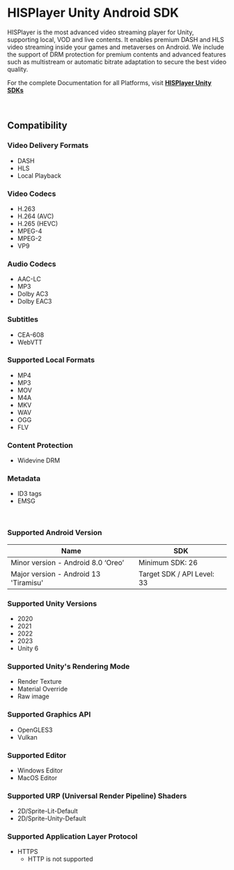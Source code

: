 # HISPlayer Unity Android SDK

HISPlayer is the most advanced video streaming player for Unity, supporting local, VOD and live contents. It enables premium DASH and HLS video streaming inside your games and metaverses on Android. We include the support of DRM protection for premium contents and advanced features such as multistream or automatic bitrate adaptation to secure the best video quality.

For the complete Documentation for all Platforms, visit **[HISPlayer Unity SDKs](https://hisplayer.github.io/)**

<br>

## Compatibility

### Video Delivery Formats
  * DASH
  * HLS
  * Local Playback

### Video Codecs
  * H.263
  * H.264 (AVC)
  * H.265 (HEVC)
  * MPEG-4
  * MPEG-2
  * VP9

### Audio Codecs
  * AAC-LC
  * MP3
  * Dolby AC3
  * Dolby EAC3

### Subtitles
  * CEA-608
  * WebVTT

### Supported Local Formats
* MP4
* MP3
* MOV
* M4A
* MKV
* WAV
* OGG
* FLV

### Content Protection
  * Widevine DRM 

### Metadata
  * ID3 tags
  * EMSG

<br> 

### Supported Android Version

|Name|SDK|
|-|-|
|Minor version - Android 8.0 ‘Oreo’ | Minimum SDK: 26|
|Major version - Android 13 'Tiramisu' |Target SDK / API Level: 33|

### Supported Unity Versions
  * 2020
  * 2021
  * 2022
  * 2023
  * Unity 6

### Supported Unity's Rendering Mode
  * Render Texture
  * Material Override
  * Raw image

### Supported Graphics API
  * OpenGLES3
  * Vulkan

### Supported Editor
  * Windows Editor
  * MacOS Editor

### Supported URP (Universal Render Pipeline) Shaders 
  * 2D/Sprite-Lit-Default
  * 2D/Sprite-Unity-Default

### Supported Application Layer Protocol
  * HTTPS
    * HTTP is not supported
